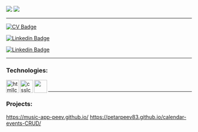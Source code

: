 <img src="https://github-readme-stats.vercel.app/api/top-langs/?username=PetarPeev83&&show_icons=true&title_color=ffffff&icon_color=bb2acf&text_color=daf7dc&bg_color=151515" > <img src="https://github-readme-stats.vercel.app/api?username=PetarPeev83&&show_icons=true&title_color=ffffff&icon_color=bb2acf&text_color=daf7dc&bg_color=151515" /> 

<hr>

[![CV Badge](https://img.shields.io/badge/CV-PetarPeev-orange)](https://petarpeev-83.github.io/)

[![Linkedin Badge](https://img.shields.io/badge/-PetarPeev-0e76a8?style=flat&labelColor=0e76a8&logo=linkedin&logoColor=white)](https://www.linkedin.com/in/petar-peev-94623b233/)

[![Linkedin Badge](https://img.shields.io/badge/-EducationCertificates-orange?style=flat&labelColor=0e76a8&logo=linkedin&logoColor=white)](https://www.linkedin.com/in/petar-peev-94623b233/details/education/)

<hr>
 
<h3><b>Technologies:</b></h3>
 
<img align="left" alt="htmlIcon" width="35px" src="https://img.icons8.com/color/48/000000/html-5--v1.png"/>
<img align="left" alt="cssIcon" width="35px" src="https://img.icons8.com/color/48/000000/css3.png"/>
<img align="left" a align="left"lt="javascriptIcon" width="35px" src="https://img.icons8.com/color/50/000000/javascript--v1.png"/>

<br>
<hr>

<h3><b>Projects:</b></h3>

https://music-app-peev.github.io/
https://petarpeev83.github.io/calendar-events-CRUD/
